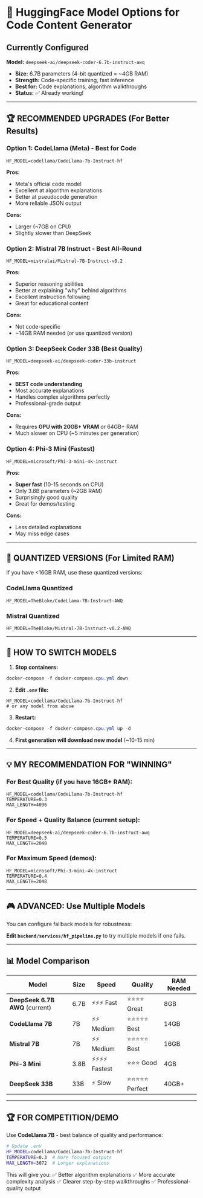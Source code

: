# 🤖 HuggingFace Model Options for Code Content Generator

## Currently Configured
**Model:** `deepseek-ai/deepseek-coder-6.7b-instruct-awq`
- **Size:** 6.7B parameters (4-bit quantized = ~4GB RAM)
- **Strength:** Code-specific training, fast inference
- **Best for:** Code explanations, algorithm walkthroughs
- **Status:** ✅ Already working!

---

## 🏆 RECOMMENDED UPGRADES (For Better Results)

### Option 1: CodeLlama (Meta) - Best for Code
```env
HF_MODEL=codellama/CodeLlama-7b-Instruct-hf
```
**Pros:**
- Meta's official code model
- Excellent at algorithm explanations
- Better at pseudocode generation
- More reliable JSON output

**Cons:**
- Larger (~7GB on CPU)
- Slightly slower than DeepSeek

### Option 2: Mistral 7B Instruct - Best All-Round
```env
HF_MODEL=mistralai/Mistral-7B-Instruct-v0.2
```
**Pros:**
- Superior reasoning abilities
- Better at explaining "why" behind algorithms
- Excellent instruction following
- Great for educational content

**Cons:**
- Not code-specific
- ~14GB RAM needed (or use quantized version)

### Option 3: DeepSeek Coder 33B (Best Quality)
```env
HF_MODEL=deepseek-ai/deepseek-coder-33b-instruct
```
**Pros:**
- **BEST code understanding**
- Most accurate explanations
- Handles complex algorithms perfectly
- Professional-grade output

**Cons:**
- Requires **GPU with 20GB+ VRAM** or 64GB+ RAM
- Much slower on CPU (~5 minutes per generation)

### Option 4: Phi-3 Mini (Fastest)
```env
HF_MODEL=microsoft/Phi-3-mini-4k-instruct
```
**Pros:**
- **Super fast** (10-15 seconds on CPU)
- Only 3.8B parameters (~2GB RAM)
- Surprisingly good quality
- Great for demos/testing

**Cons:**
- Less detailed explanations
- May miss edge cases

---

## 🎯 QUANTIZED VERSIONS (For Limited RAM)

If you have <16GB RAM, use these quantized versions:

### CodeLlama Quantized
```env
HF_MODEL=TheBloke/CodeLlama-7B-Instruct-AWQ
```

### Mistral Quantized
```env
HF_MODEL=TheBloke/Mistral-7B-Instruct-v0.2-AWQ
```

---

## 🚀 HOW TO SWITCH MODELS

1. **Stop containers:**
```powershell
docker-compose -f docker-compose.cpu.yml down
```

2. **Edit `.env` file:**
```env
HF_MODEL=codellama/CodeLlama-7b-Instruct-hf
# or any model from above
```

3. **Restart:**
```powershell
docker-compose -f docker-compose.cpu.yml up -d
```

4. **First generation will download new model** (~10-15 min)

---

## 💡 MY RECOMMENDATION FOR "WINNING"

### For **Best Quality** (if you have 16GB+ RAM):
```env
HF_MODEL=codellama/CodeLlama-7b-Instruct-hf
TEMPERATURE=0.3
MAX_LENGTH=4096
```

### For **Speed + Quality Balance** (current setup):
```env
HF_MODEL=deepseek-ai/deepseek-coder-6.7b-instruct-awq
TEMPERATURE=0.5
MAX_LENGTH=2048
```

### For **Maximum Speed** (demos):
```env
HF_MODEL=microsoft/Phi-3-mini-4k-instruct
TEMPERATURE=0.4
MAX_LENGTH=2048
```

---

## 🎮 ADVANCED: Use Multiple Models

You can configure fallback models for robustness:

**Edit `backend/services/hf_pipeline.py`** to try multiple models if one fails.

---

## 📊 Model Comparison

| Model | Size | Speed | Quality | RAM Needed |
|-------|------|-------|---------|------------|
| **DeepSeek 6.7B AWQ** (current) | 6.7B | ⚡⚡⚡ Fast | ⭐⭐⭐⭐ Great | 8GB |
| **CodeLlama 7B** | 7B | ⚡⚡ Medium | ⭐⭐⭐⭐⭐ Best | 14GB |
| **Mistral 7B** | 7B | ⚡⚡ Medium | ⭐⭐⭐⭐⭐ Best | 16GB |
| **Phi-3 Mini** | 3.8B | ⚡⚡⚡⚡ Fastest | ⭐⭐⭐ Good | 4GB |
| **DeepSeek 33B** | 33B | ⚡ Slow | ⭐⭐⭐⭐⭐ Perfect | 40GB+ |

---

## 🏆 FOR COMPETITION/DEMO

Use **CodeLlama 7B** - best balance of quality and performance:

```bash
# Update .env
HF_MODEL=codellama/CodeLlama-7b-Instruct-hf
TEMPERATURE=0.3  # More focused outputs
MAX_LENGTH=3072  # Longer explanations
```

This will give you:
✅ Better algorithm explanations
✅ More accurate complexity analysis
✅ Clearer step-by-step walkthroughs
✅ Professional-quality output
